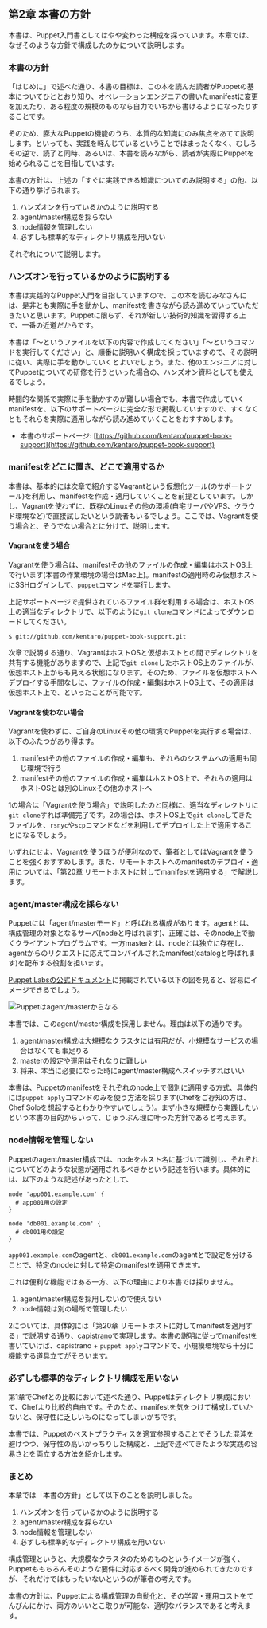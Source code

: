 ## 第2章 本書の方針

本書は、Puppet入門書としてはやや変わった構成を採っています。本章では、なぜそのような方針で構成したのかについて説明します。

### 本書の方針

「はじめに」で述べた通り、本書の目標は、この本を読んだ読者がPuppetの基本についてひととおり知り、オペレーションエンジニアの書いたmanifestに変更を加えたり、ある程度の規模のものなら自力でいちから書けるようになったりすることです。

そのため、膨大なPuppetの機能のうち、本質的な知識にのみ焦点をあてて説明します。といっても、実践を軽んじているということではまったくなく、むしろその逆で、読了と同時、あるいは、本書を読みながら、読者が実際にPuppetを始められることを目指しています。

本書の方針は、上述の「すぐに実践できる知識についてのみ説明する」の他、以下の通り挙げられます。

  1. ハンズオンを行っているかのように説明する
  2. agent/master構成を採らない
  3. node情報を管理しない
  4. 必ずしも標準的なディレクトリ構成を用いない

それぞれについて説明します。

### ハンズオンを行っているかのように説明する

本書は実践的なPuppet入門を目指していますので、この本を読むみなさんには、是非とも実際に手を動かし、manifestを書きながら読み進めていっていただきたいと思います。Puppetに限らず、それが新しい技術的知識を習得する上で、一番の近道だからです。

本書は「〜というファイルを以下の内容で作成してください」「〜というコマンドを実行してください」と、順番に説明いく構成を採っていますので、その説明に従い、実際に手を動かしていくとよいでしょう。また、他のエンジニアに対してPuppetについての研修を行うといった場合の、ハンズオン資料としても使えるでしょう。

時間的な関係で実際に手を動かすのが難しい場合でも、本書で作成していくmanifestを、以下のサポートページに完全な形で掲載していますので、すくなくともそれらを実際に適用しながら読み進めていくことをおすすめします。

  * 本書のサポートページ: [https://github.com/kentaro/puppet-book-support](https://github.com/kentaro/puppet-book-support)

### manifestをどこに置き、どこで適用するか

本書は、基本的には次章で紹介するVagrantという仮想化ツール(のサポートツール)を利用し、manifestを作成・適用していくことを前提としています。しかし、Vagrantを使わずに、既存のLinuxその他の環境(自宅サーバやVPS、クラウド環境など)で直接試したいという読者もいるでしょう。ここでは、Vagrantを使う場合と、そうでない場合とに分けて、説明します。

#### Vagrantを使う場合

Vagrantを使う場合は、manifestその他のファイルの作成・編集はホストOS上で行います(本書の作業環境の場合はMac上)。manifestの適用時のみ仮想ホストにSSHログインして、`puppet`コマンドを実行します。

上記サポートページで提供されているファイル群を利用する場合は、ホストOS上の適当なディレクトリで、以下のように`git clone`コマンドによってダウンロードしてください。

```
$ git://github.com/kentaro/puppet-book-support.git
```

次章で説明する通り、VagrantはホストOSと仮想ホストとの間でディレクトリを共有する機能がありますので、上記で`git clone`したホストOS上のファイルが、仮想ホスト上からも見える状態になります。そのため、ファイルを仮想ホストへデプロイする手間なしに、ファイルの作成・編集はホストOS上で、その適用は仮想ホスト上で、といったことが可能です。

#### Vagrantを使わない場合

Vagrantを使わずに、ご自身のLinuxその他の環境でPuppetを実行する場合は、以下のふたつがあり得ます。

  1. manifestその他のファイルの作成・編集も、それらのシステムへの適用も同じ環境で行う
  2. manifestその他のファイルの作成・編集はホストOS上で、それらの適用はホストOSとは別のLinuxその他のホストへ

1の場合は「Vagrantを使う場合」で説明したのと同様に、適当なディレクトリに`git clone`すれば準備完了です。2の場合は、ホストOS上で`git clone`してきたファイルを、`rsnyc`や`scp`コマンドなどを利用してデプロイした上で適用することになるでしょう。

いずれにせよ、Vagrantを使うほうが便利なので、筆者としてはVagrantを使うことを強くおすすめします。また、リモートホストへのmanifestのデプロイ・適用については、「第20章 リモートホストに対してmanifestを適用する」で解説します。

### agent/master構成を採らない

Puppetには「agent/masterモード」と呼ばれる構成があります。agentとは、構成管理の対象となるサーバ(nodeと呼ばれます)、正確には、そのnode上で動くクライアントプログラムです。一方masterとは、nodeとは独立に存在し、agentからのリクエストに応えてコンパイルされたmanifest(catalogと呼ばれます)を配布する役割を担います。

[Puppet Labsの公式ドキュメント](http://docs.puppetlabs.com/learning/agent_master_basic.html)に掲載されている以下の図を見ると、容易にイメージできるでしょう。

![Puppetはagent/masterからなる](../images/02-agent-master.png)

本書では、このagent/master構成を採用しません。理由は以下の通りです。

  1. agent/master構成は大規模なクラスタには有用だが、小規模なサービスの場合はなくても事足りる
  2. masterの設定や運用はそれなりに難しい
  3. 将来、本当に必要になった時にagent/master構成へスイッチすればいい

本書は、Puppetのmanifestをそれぞれのnode上で個別に適用する方式、具体的には`puppet apply`コマンドのみを使う方法を採ります(Chefをご存知の方は、Chef Soloを想起するとわかりやすいでしょう)。まず小さな規模から実践したいという本書の目的からいって、じゅうぶん理に叶った方針であると考えます。

### node情報を管理しない

Puppetのagent/master構成では、nodeをホスト名に基づいて識別し、それぞれについてどのような状態が適用されるべきかという記述を行います。具体的には、以下のような記述があったとして、

```
node 'app001.example.com' {
  # app001用の設定
}

node 'db001.example.com' {
  # db001用の設定
}
```

`app001.example.com`のagentと、`db001.example.com`のagentとで設定を分けることで、特定のnodeに対して特定のmanifestを適用できます。

これは便利な機能ではある一方、以下の理由により本書では採りません。

  1. agent/master構成を採用しないので使えない
  2. node情報は別の場所で管理したい

2については、具体的には「第20章 リモートホストに対してmanifestを適用する」で説明する通り、[capistrano](http://capistranorb.com/)で実現します。本書の説明に従ってmanifestを書いていけば、capistrano + `puppet apply`コマンドで、小規模環境なら十分に機能する道具立てがそろいます。

### 必ずしも標準的なディレクトリ構成を用いない

第1章でChefとの比較において述べた通り、Puppetはディレクトリ構成において、Chefより比較的自由です。そのため、manifestを気をつけて構成していかないと、保守性に乏しいものになってしまいがちです。

本書では、Puppetのベストプラクティスを適宜参照することでそうした混沌を避けつつ、保守性の高いかっちりした構成と、上記で述べてきたような実践の容易さとを両立する方法を紹介します。

### まとめ

本章では「本書の方針」として以下のことを説明しました。

  1. ハンズオンを行っているかのように説明する
  2. agent/master構成を採らない
  3. node情報を管理しない
  4. 必ずしも標準的なディレクトリ構成を用いない

構成管理というと、大規模なクラスタのためのものというイメージが強く、Puppetももちろんそのような要件に対応するべく開発が進められてきたのですが、それだけではもったいないというのが筆者の考えです。

本書の方針は、Puppetによる構成管理の自動化と、その学習・運用コストをてんびんにかけ、両方のいいとこ取りが可能な、適切なバランスであると考えます。

